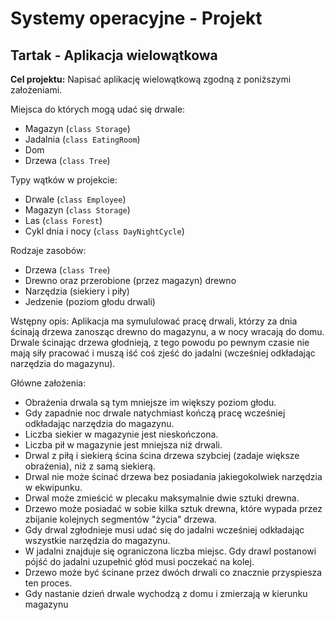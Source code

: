 # Systemy operacyjne - Projekt

## Tartak - Aplikacja wielowątkowa
**Cel projektu:** Napisać aplikację wielowątkową zgodną z poniższymi założeniami.

Miejsca do których mogą udać się drwale:
- Magazyn (`class Storage`)
- Jadalnia (`class EatingRoom`)
- Dom
- Drzewa (`class Tree`)

Typy wątków w projekcie:
- Drwale (`class Employee`)
- Magazyn (`class Storage`)
- Las (`class Forest`)
- Cykl dnia i nocy (`class DayNightCycle`)

Rodzaje zasobów:
- Drzewa (`class Tree`)
- Drewno oraz przerobione (przez magazyn) drewno
- Narzędzia (siekiery i piły)
- Jedzenie (poziom głodu drwali)

Wstępny opis:
Aplikacja ma symululować pracę drwali, którzy za dnia ścinają drzewa zanosząc drewno do magazynu, a w nocy wracają do domu. Drwale ścinając drzewa głodnieją, z tego powodu po pewnym czasie nie mają siły pracować i muszą iść coś zjeść do jadalni (wcześniej odkładając narzędzia do magazynu).

Główne założenia:
- Obrażenia drwala są tym mniejsze im większy poziom głodu.
- Gdy zapadnie noc drwale natychmiast kończą pracę wcześniej odkładając narzędzia do magazynu.
- Liczba siekier w magazynie jest nieskończona.
- Liczba pił w magazynie jest mniejsza niż drwali.
- Drwal z piłą i siekierą ścina ścina drzewa szybciej (zadaje większe obrażenia), niż z samą siekierą.
- Drwal nie może ścinać drzewa bez posiadania jakiegokolwiek narzędzia w ekwipunku.
- Drwal może zmieścić w plecaku maksymalnie dwie sztuki drewna.
- Drzewo może posiadać w sobie kilka sztuk drewna, które wypada przez zbijanie kolejnych segmentów "życia" drzewa.
- Gdy drwal zgłodnieje musi udać się do jadalni wcześniej odkładając wszystkie narzędzia do magazynu.
- W jadalni znajduje się ograniczona liczba miejsc. Gdy drawl postanowi pójść do jadalni uzupełnić głód musi poczekać na kolej.
- Drzewo może być ścinane przez dwóch drwali co znacznie przyspiesza ten proces.
- Gdy nastanie dzień drwale wychodzą z domu i zmierzają w kierunku magazynu